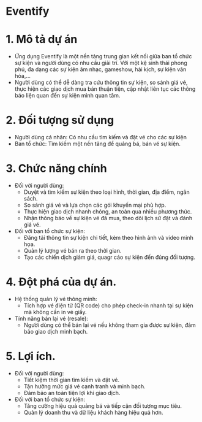 # Eventify

# 1. Mô tả dự án 
  - Ứng dụng Eventify là một nền tảng trung gian kết nối giữa ban tổ chức sự kiện và người dùng có nhu cầu giải trí. Với một kệ sinh thái phong phú, đa dạng các sự kiện âm nhạc, gameshow, hài kịch, sự kiện văn hóa,...
  - Người dùng có thể dễ dàng tra cứu thông tin sự kiện, so sánh giá vé, thực hiện các giao dịch mua bán thuận tiện, cập nhật liên tục các thông báo liện quan đến sự kiện mình quan tâm.

# 2. Đối tượng sử dụng

  - Người dùng cá nhân: Có nhu cầu tìm kiếm và đặt vé cho các sự kiện
  - Ban tổ chức: Tìm kiếm một nền tảng để quảng bá, bán vé sự kiện.

# 3. Chức năng chính
  - Đối vời người dùng:
    * Duyệt và tìm kiếm sự kiện theo loại hình, thời gian, địa điểm, ngân sách.
    * So sánh giá vé và lựa chọn các gói khuyến mại phù hợp.
    * Thực hiện giao dịch nhanh chóng, an toàn qua nhiều phương thức.
    * Nhận thông báo về sự kiện vé đã mua, theo dõi lịch sử đặt và đánh giá vé.
  - Đối với ban tổ chức sự kiện:
    * Đăng tải thông tin sự kiện chi tiết, kèm theo hình ảnh và video minh họa.
    * Quản lý lượng vé bán ra theo thời gian.
    * Tạo các chiến dịch giảm giá, quagr cáo sự kiện đến đúng đối tượng.
# 4. Đột phá của dự án.
  - Hệ thống quản lý vé thông minh:
    * Tích hợp vé điện tử (QR code) cho phép check-in nhanh tại sự kiện mà không cần in vé giấy.
  - Tính năng bán lại vé (resale):
    * Người dùng có thể bán lại vé nếu không tham gia được sự kiện, đảm bảo giao dịch minh bạch.
# 5. Lợi ích.
  - Đối với người dùng:
    * Tiết kiệm thời gian tìm kiếm và đặt vé.
    * Tận hưởng mức giá vé cạnh tranh và minh bạch.
    * Đảm bảo an toàn tiện lợi khi giao dịch.
  - Đối với ban tổ chức sự kiện:
    * Tăng cường hiệu quả quảng bá và tiếp cận đối tượng mục tiêu.
    * Quản lý doanh thu và dữ liệu khách hàng hiệu quả hơn.
